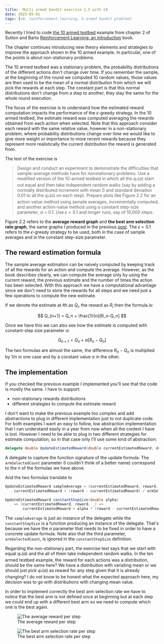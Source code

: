 ```yaml
---
title:  Multi armed bandit exercise 2.5 with C#
date: 2025-05-01
tags: [c#, reinforcement-learning, k-armed bandit problem]
---
```


Recently I tried to code [the 10 armed testbed](2025-04-27-ten-armed-testbed-with-c-sharp.md) example from chapter 2 of Sutton and Barto [Reinforcement Learning: an introduction](http://www.incompleteideas.net/book/the-book-2nd.html) book.

The chapter continues introducing new theory elements and strategies to improve the approach shown in the 10 armed example. In particular, one of the points is about non-stationary problems.

The 10 armed testbed was a stationary problem, the probability distributions of the different actions don't change over time. If you remember the sample, at the beginning of the round we computed 10 random values, those values are then used to be the mean of a normal distribution from which we will pick the rewards at each step. The constant part is that this normal distributions don't change from a step to another, they stay the same for the whole round execution.

The focus of the exercise is to understand how the estimated reward computation impacts the performance of the $\epsilon$-greedy strategy. In the 10 armed testbed, the estimate reward was computed averaging the rewards obtained from each action when selected. Note that this approach consider each reward with the same relative value, however in a non-stationary problem, where probability distributions change over time we would like to give more weight or importance to more recent rewards because they represent more realistically the current distribution the reward is generated from.

The text of the exercise is 

> Design and conduct an experiment to demonstrate the
difficulties that sample-average methods have for nonstationary problems. Use a modified
version of the 10-armed testbed in which all the $q_{*}(a)$ start out equal and then take
independent random walks (say by adding a normally distributed increment with mean 0
and standard deviation 0.01 to all the $q_{*}(a)$ on each step). Prepare plots like Figure 2.2
for an action-value method using sample averages, incrementally computed, and another
action-value method using a constant step-size parameter, $\alpha$ = 0.1. Use $\epsilon = 0.1$ and
longer runs, say of 10,000 steps.

Figure 2.2 refers to the **average reward graph** and **the best arm selection rate graph**, the same graphs I produced in the previous [post](2025-04-27-ten-armed-testbed-with-c-sharp.md). The $\epsilon=0.1$ refers to the $\epsilon$-greedy strategy to be used, both in the case of sample averages and in the constant step-size parameter.

<!-- truncate -->

## The reward estimation formula

The sample average estimation can be naively computed by keeping track of all the rewards for an action and compute the average. However, as the book describes clearly, we can compute the average only by using the current reward, the previous estimate and the number of times the action has been selected. With this approach we have a computational advantage since we don't need to store the rewards for all steps and we need just a few operations to compute the new estimate.

If we denote the estimate at $i$th as $Q_i$, the reward as $R_i$ then the formula is: 

$$
Q_{n+1} = Q_n + \frac{1}{n}[R_n-Q_n]
$$

Once we have this we can also see how the estimate is computed with constant-step size parameter $\alpha$:

$$
Q_{n+1} = Q_n + \alpha[R_n-Q_n]
$$

The two formulas are almost the same, the difference $R_n-Q_n$ is multiplied by $1/n$ in one case and by a constant value $\alpha$ in the other.

## The implementation

If you checked the previous example I implemented you'll see that the code is mostly the same. I have to support:
- non-stationary rewards distributions
- different strategies to compute the estimate reward

I don't want to make the previous example too complex and add abstractions to plug in different implementation just to not duplicate code. For both examples I want an easy to follow, low abstraction implementation that I can understand easily in a year from now when all the context I have is lost. However I need to be able to plug in two different strategies for estimate computation, so in that case only I'll use some kind of abstraction:

```csharp
delegate double UpdateEstimatedReward(double currentEstimatedReward, double reward, int armSelectedCount);
```

A delegate to capture the function signature of the update formula. The `armSelectedCount` parameter (I couldn't think of a better name) correspond to the $n$ of the formulas we have above.

And the two formulas translate to 

```csharp
UpdateEstimatedReward sampleAverage = (currentEstimatedReward, reward, armSelectedCount) =>
    currentEstimatedReward + (reward - currentEstimatedReward) / armSelectedCount;

UpdateEstimatedReward constantStepSize(double alpha)
    => (currentEstimatedReward, reward, _) =>
        currentEstimatedReward + alpha * (reward - currentEstimatedReward);
```

The `sampleAverage` is just an instance of the delegate while the `constantStepSize` is a function producing an instance of the delegate. That's because we have the $\alpha$ parameter that needs to be fixed in order to have a concrete update formula. Note also that the third parameter, `armSelectedCount`, is ignored in the `constantStepSize` definition.

Regarding the non-stationary part, the exercise text says that we start with equal $q_*(a)$ and the all of them take independent random walks. In the ten armed testbed example, the reward for each actions was a distribution, should be the same here? We have a distribution with variating mean or we should just pick $q_*(a)$ as reward for any step given that it is already changing? I do not know to be honest what the expected approach here, my decision was to go with distributions with changing mean value.

In order to implement correctly the best arm selection rate we have to notice that the best arm is not defined once at beginning but at each step we could end up with a different best arm so we need to compute which one is the best again.

<figure>
    <img style={{ margin:'0 auto', display:'block' }} alt="The average reward per step" src="/img/ex2-5_average_reward.png" /> 
  <figcaption>The average reward per step</figcaption>
</figure>

<figure>
    <img style={{ margin:'0 auto', display:'block' }} alt="The best arm selection rate per step" src="/img/ex2-5_best_arm_selection_rate.png" /> 
    <figcaption>The best arm selection rate per step</figcaption>
</figure>
